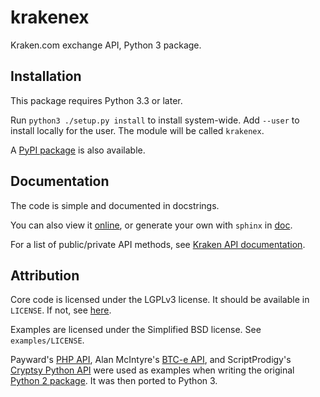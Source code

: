 krakenex
========

Kraken.com exchange API, Python 3 package.


Installation
-----------

This package requires Python 3.3 or later.

Run `python3 ./setup.py install` to install system-wide. Add `--user`
to install locally for the user. The module will be called `krakenex`.

A [PyPI package][pypi] is also available.


Documentation
-------------

The code is simple and documented in docstrings.

You can also view it [online][githubpages], or generate your own with
`sphinx` in [doc](doc).

For a list of public/private API methods, see
[Kraken API documentation][krakenapidoc].


Attribution
-----------

Core code is licensed under the LGPLv3 license. It should be available in
`LICENSE`. If not, see [here][corelicense].

Examples are licensed under the Simplified BSD license. See
`examples/LICENSE`.

Payward's [PHP API][krakenphpapi], Alan McIntyre's [BTC-e API][btceapi],
and ScriptProdigy's [Cryptsy Python API][cryptsypyapi] were used as
examples when writing the original [Python 2 package][python2-krakenex].
It was then ported to Python 3.


[pypi]: https://pypi.python.org/pypi/krakenex
[krakenapidoc]: https://www.kraken.com/help/api
[corelicense]: https://www.gnu.org/licenses/lgpl-3.0.txt
[krakenphpapi]: https://github.com/payward/kraken-api-client
[btceapi]: https://github.com/alanmcintyre/btce-api
[cryptsypyapi]: https://github.com/ScriptProdigy/CryptsyPythonAPI
[python2-krakenex]: https://github.com/veox/python2-krakenex
[githubpages]: https://veox.github.io/python3-krakenex
